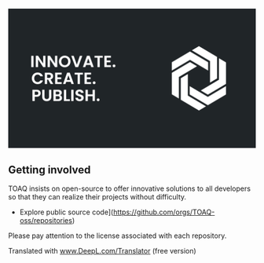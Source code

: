 ![Banner of TOAQ](https://github.com/TOAQ-Company/.github/blob/master/profile/toaq_banner.png?raw=true)

## Getting involved

TOAQ insists on open-source to offer innovative solutions to all developers so that they can realize their projects without difficulty.

* Explore public source code](https://github.com/orgs/TOAQ-oss/repositories)

Please pay attention to the license associated with each repository.


Translated with www.DeepL.com/Translator (free version)
